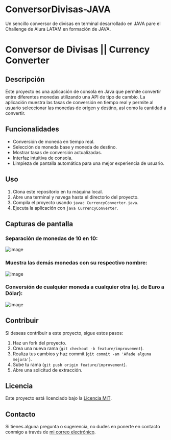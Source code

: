 # ConversorDivisas-JAVA
Un sencillo conversor de divisas en terminal desarrollado en JAVA pare el Challenge de Alura LATAM en formación de JAVA.

# Conversor de Divisas || Currency Converter

## Descripción
Este proyecto es una aplicación de consola en Java que permite convertir entre diferentes monedas utilizando una API de tipo de cambio. La aplicación muestra las tasas de conversión en tiempo real y permite al usuario seleccionar las monedas de origen y destino, así como la cantidad a convertir.

## Funcionalidades
- Conversión de moneda en tiempo real.
- Selección de moneda base y moneda de destino.
- Mostrar tasas de conversión actualizadas.
- Interfaz intuitiva de consola.
- Limpieza de pantalla automática para una mejor experiencia de usuario.

## Uso
1. Clona este repositorio en tu máquina local.
2. Abre una terminal y navega hasta el directorio del proyecto.
3. Compila el proyecto usando `javac CurrencyConverter.java`.
4. Ejecuta la aplicación con `java CurrencyConverter`.

## Capturas de pantalla
### Separación de monedas de 10 en 10:
![image](https://github.com/joelr-2002/ConversorDivisas-JAVA/assets/119701694/644ef9bc-f715-4d48-b84c-6aeaf7a95a3b)

### Muestra las demás monedas con su respectivo nombre:
![image](https://github.com/joelr-2002/ConversorDivisas-JAVA/assets/119701694/b0d9c283-7678-4b23-9e68-35d7b5271e79)

### Conversión de cualquier moneda a cualquier otra (ej. de Euro a Dólar):
![image](https://github.com/joelr-2002/ConversorDivisas-JAVA/assets/119701694/f46c2d58-d490-435e-8c16-971cade0a61f)


## Contribuir
Si deseas contribuir a este proyecto, sigue estos pasos:
1. Haz un fork del proyecto.
2. Crea una nueva rama (`git checkout -b feature/improvement`).
3. Realiza tus cambios y haz commit (`git commit -am 'Añade alguna mejora'`).
4. Sube tu rama (`git push origin feature/improvement`).
5. Abre una solicitud de extracción.

## Licencia
Este proyecto está licenciado bajo la [Licencia MIT](LICENSE).

## Contacto
Si tienes alguna pregunta o sugerencia, no dudes en ponerte en contacto conmigo a través de [mi correo electrónico](mailto:joelrenerodriguez2002@gmail.com).
